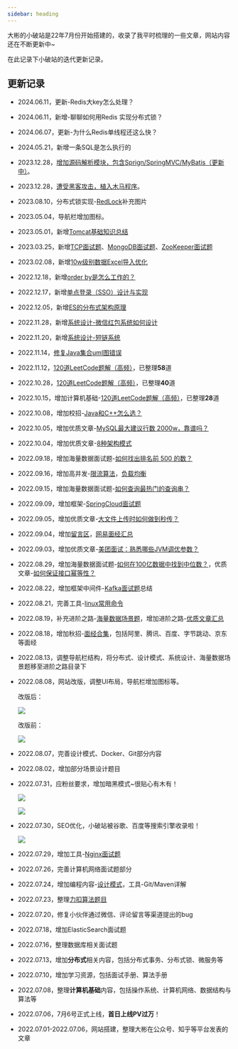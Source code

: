 ```yaml
---
sidebar: heading
---
```


大彬的小破站是22年7月份开始搭建的，收录了我平时梳理的一些文章，网站内容还在不断更新中~

在此记录下小破站的迭代更新记录。

## 更新记录

- 2024.06.11，更新-Redis大key怎么处理？

- 2024.06.11，新增-聊聊如何用Redis 实现分布式锁？

- 2024.06.07，更新-为什么Redis单线程还这么快？

- 2024.05.21，新增一条SQL是怎么执行的

- 2023.12.28，[增加源码解析模块，包含Sprign/SpringMVC/MyBatis（更新中）](/source/mybatis/1-overview.html)。

- 2023.12.28，[遭受黑客攻击，植入木马程序](/zsxq/article/site-hack.html)。

- 2023.08.10，分布式锁实现-[RedLock](http://topjavaer.cn/advance/distributed/2-distributed-lock.html)补充图片

- 2023.05.04，导航栏增加图标。

- 2023.05.01，新增[Tomcat基础知识总结](/web/tomcat.html)

- 2023.03.25，新增[TCP面试题](/computer-basic/tcp.html)、[MongoDB面试题](/database/mongodb.html)、[ZooKeeper面试题](/zookeeper/zk.html)

- 2023.02.08，新增[10w级别数据Excel导入优化](/advance/system-design)

- 2022.12.18，新增[order by是怎么工作的？](/advance/excellent-article/13-order-by-work.html)

- 2022.12.17，新增[单点登录（SSO）设计与实现](/advance/system-design)

- 2022.12.05，新增[ES的分布式架构原理](/database/es/1-es-architect.html)

- 2022.11.28，新增[系统设计-微信红包系统如何设计](/advance/system-design)

- 2022.11.20，新增[系统设计-短链系统](/advance/system-design/4-short-url.html)

- 2022.11.14，[修复Java集合uml图错误](https://topjavaer.cn/java/java-collection.html#%E5%B8%B8%E8%A7%81%E7%9A%84%E9%9B%86%E5%90%88%E6%9C%89%E5%93%AA%E4%BA%9B)

- 2022.11.12，[120道LeetCode题解（高频）](/leetcode/README.md)，已整理**58**道

- 2022.10.28，[120道LeetCode题解（高频）](/leetcode/README.md)，已整理**40**道

- 2022.10.15，增加计算机基础-[120道LeetCode题解（高频）](/leetcode/README.md)，已整理**28**道

- 2022.10.08，增加校招-[Java和C++怎么选？](/campus-recruit/program-language/java-or-c++.md)

- 2022.10.05，增加优质文章-[MySQL最大建议行数 2000w，靠谱吗？](/advance/excellent-article/12-mysql-table-max-rows.md)

- 2022.10.04，增加优质文章-[8种架构模式](/advance/excellent-article/11-8-architect-pattern.md)

- 2022.09.18，增加海量数据面试题-[如何找出排名前 500 的数？](/mass-data/6-top-500-num.md)

- 2022.09.16，增加高并发-[限流算法](/advance/concurrent/1-current-limiting.md)，[负载均衡](/advance/concurrent/2-load-balance.md)

- 2022.09.15，增加海量数据面试题-[如何查询最热门的查询串？](/mass-data/5-find-hot-string.md)

- 2022.09.09，增加框架-[SpringCloud面试题](/framework/springcloud-interview.md)

- 2022.09.05，增加优质文章-[大文件上传时如何做到秒传？](/advance/excellent-article/10-file-upload.md)

- 2022.09.04，增加[留言区](/other/leave-a-message.md)，[网易面经汇总](/campus-recruit/interview/10-netease.md)

- 2022.09.03，增加优质文章-[美团面试：熟悉哪些JVM调优参数？](/advance/excellent-article/9-jvm-optimize-param.md)

- 2022.08.29，增加海量数据面试题-[如何在100亿数据中找到中位数？](/mass-data/4-find-mid-num.md)，优质文章-[如何保证接口幂等性？](/advance/excellent-article/8-interface-idempotent.md)

- 2022.08.22，增加框架中间件-[Kafka面试题](/message-queue/kafka.md)总结

- 2022.08.21，完善工具-[linux常用命令](/tools/linux/)

- 2022.08.19，补充进阶之路-[海量数据场景题](/mass-data/)，增加进阶之路-[优质文章汇总](/advance/excellent-article/)

- 2022.08.18，增加秋招-[面经合集](/campus-recruit/interview/)，包括阿里、腾讯、百度、字节跳动、京东等面经

- 2022.08.13，调整导航栏结构，将分布式、设计模式、系统设计、海量数据场景题移至进阶之路目录下

- 2022.08.08，网站改版，调整UI布局，导航栏增加图标等。

  改版后：

  ![](http://img.topjavaer.cn/img/image-20220809084502495.png)

  改版前：

  ![](http://img.topjavaer.cn/img/image-20220801004446607.png)

- 2022.08.07，完善设计模式、Docker、Git部分内容

- 2022.08.02，增加部分场景设计题目

- 2022.07.31，应粉丝要求，增加暗黑模式~很贴心有木有！

  ![](http://img.topjavaer.cn/img/image-20220801004603404.png)

  ![](http://img.topjavaer.cn/img/image-20220801004446607.png)

- 2022.07.30，SEO优化，小破站被谷歌、百度等搜索引擎收录啦！

  ![](http://img.topjavaer.cn/img/image-20220801003633682.png)

- 2022.07.29，增加工具-[Nginx面试题](https://mp.weixin.qq.com/s/SKKEeYxif0wWJo6n57rd6A)

- 2022.07.26，完善计算机网络面试题部分

- 2022.07.24，增加编程内容-[设计模式](/advance/design-pattern/)，工具-Git/Maven详解

- 2022.07.23，整理[力扣算法题目](/computer-basic/algorithm.md)

- 2022.07.20，修复小伙伴通过微信、评论留言等渠道提出的bug

- 2022.07.18，增加ElasticSearch面试题

- 2022.07.16，整理数据库相关面试题

- 2022.07.13，增加**分布式**相关内容，包括分布式事务、分布式锁、微服务等

- 2022.07.10，增加学习资源，包括面试手册、算法手册

- 2022.07.08，整理**计算机基础**内容，包括操作系统、计算机网络、数据结构与算法等

- 2022.07.06，7月6号正式上线，**首日上线PV过万**！

- 2022.07.01-2022.07.06，网站搭建，整理大彬在公众号、知乎等平台发表的文章
